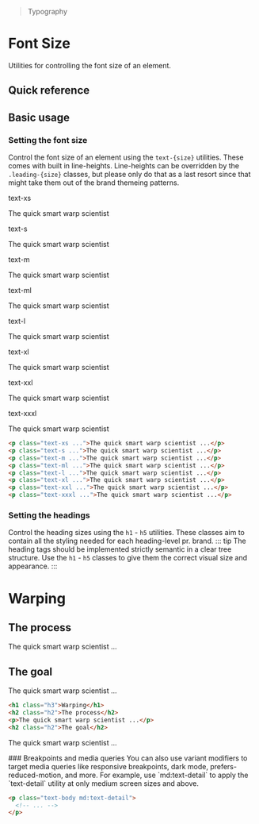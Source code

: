 > Typography

# Font Size
Utilities for controlling the font size of an element.

## Quick reference

<qr-table />

## Basic usage
### Setting the font size
Control the font size of an element using the `text-{size}` utilities. These comes with built in line-heights. Line-heights can be overridden by the `.leading-{size}` classes, but please only do that as a last resort since that might take them out of the brand themeing patterns.
<container class="pt-0">
  <themeContainer>
    <div class="mx-24">
      <span class="font-medium text-sm text-slate-500 font-mono dark:text-slate-400">text-xs</span>
      <p class="text-xs mt-0!">The quick smart warp scientist</p>
      <span class="font-medium text-sm text-slate-500 font-mono dark:text-slate-400">text-s</span>
      <p class="text-s mt-0!">The quick smart warp scientist</p>
      <span class="font-medium text-sm text-slate-500 font-mono dark:text-slate-400">text-m</span>
      <p class="text-m mt-0!">The quick smart warp scientist</p>
      <span class="font-medium text-sm text-slate-500 font-mono dark:text-slate-400">text-ml</span>
      <p class="text-ml mt-0!">The quick smart warp scientist</p>
      <span class="font-medium text-sm text-slate-500 font-mono dark:text-slate-400">text-l</span>
      <p class="text-l mt-0!">The quick smart warp scientist</p>
      <span class="font-medium text-sm text-slate-500 font-mono dark:text-slate-400">text-xl</span>
      <p class="text-xl mt-0!">The quick smart warp scientist</p>
      <span class="font-medium text-sm text-slate-500 font-mono dark:text-slate-400">text-xxl</span>
      <p class="text-xxl mt-0!">The quick smart warp scientist</p>
      <span class="font-medium text-sm text-slate-500 font-mono dark:text-slate-400">text-xxxl</span>
      <p class="text-xxxl mt-0!">The quick smart warp scientist</p>
    </div>
  </themeContainer>
</container>

```html
<p class="text-xs ...">The quick smart warp scientist ...</p>
<p class="text-s ...">The quick smart warp scientist ...</p>
<p class="text-m ...">The quick smart warp scientist ...</p>
<p class="text-ml ...">The quick smart warp scientist ...</p>
<p class="text-l ...">The quick smart warp scientist ...</p>
<p class="text-xl ...">The quick smart warp scientist ...</p>
<p class="text-xxl ...">The quick smart warp scientist ...</p>
<p class="text-xxxl ...">The quick smart warp scientist ...</p>
```
### Setting the headings
Control the heading sizes using the `h1` - `h5` utilities. These classes aim to contain all the styling needed for each heading-level pr. brand.
::: tip
The heading tags should be implemented strictly semantic in a clear tree structure. Use the `h1` - `h5` classes to give them the correct visual size and appearance.
:::

<container class="pt-0">
  <themeContainer>
    <div class="mx-24">
      <h1 class="h3">Warping</h1>
      <h2 class="h2">The process</h2>
      <p>The quick smart warp scientist ...</p>
      <h2 class="h2">The goal</h2>
      <p>The quick smart warp scientist ...</p>
    </div>
  </themeContainer>
</container>

```html
<h1 class="h3">Warping</h1>
<h2 class="h2">The process</h2>
<p>The quick smart warp scientist ...</p>
<h2 class="h2">The goal</h2>
```

<p>The quick smart warp scientist ...</p>
### Breakpoints and media queries
You can also use variant modifiers to target media queries like responsive breakpoints, dark mode, prefers-reduced-motion, and more. For example, use `md:text-detail` to apply the `text-detail` utility at only medium screen sizes and above.

```html
<p class="text-body md:text-detail">
  <!-- ... -->
</p>
```
